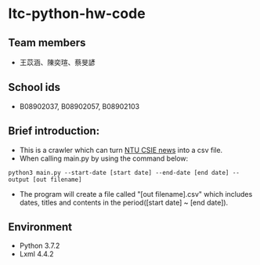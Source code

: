 # Itc-python-hw-code

## Team members
- 王苡涵、陳奕瑄、蔡旻諺

## School ids
- B08902037, B08902057, B08902103

## Brief introduction:
- This is a crawler which can turn [NTU CSIE news](https://www.csie.ntu.edu.tw/news/news.php?class=101) into a csv file.
- When calling main.py by using the command below:
```
python3 main.py --start-date [start date] --end-date [end date] --output [out filename]
```
- The program will create a file called "[out filename].csv" which includes dates, titles and contents in the period([start date] ~ [end date]).

## Environment
- Python 3.7.2
- Lxml 4.4.2

